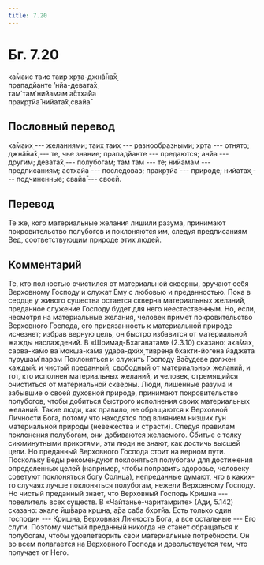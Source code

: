 ```yaml
---
title: 7.20
---
```


# Бг. 7.20
ка̄маис таис таир хр̣та-джн̃а̄на̄х̣<br/>
прападйанте ’нйа-девата̄х̣<br/>
там̇ там̇ нийамам а̄стха̄йа<br/>
пракр̣тйа̄ нийата̄х̣ свайа̄
## Пословный перевод

ка̄маих̣ --- желаниями; таих̣ таих̣ --- разнообразными; хр̣та --- отнято;
джн̃а̄на̄х̣ --- те, чье знание; прападйанте --- предаются; анйа --- другим;
девата̄х̣ --- полубогам; там там --- те; нийамам --- предписаниям; а̄стха̄йа
--- последовав; пракр̣тйа̄ --- природе; нийата̄х̣ --- подчиненные; свайа̄ ---
своей.

## Перевод

Те же, кого материальные желания лишили разума, принимают
покровительство полубогов и поклоняются им, следуя предписаниям Вед,
соответствующим природе этих людей.

## Комментарий

Те, кто полностью очистился от материальной скверны, вручают себя
Верховному Господу и служат Ему с любовью и преданностью. Пока в сердце
у живого существа остается скверна материальных желаний, преданное
служение Господу будет для него неестественным. Но, если, несмотря на
материальные желания, человек примет покровительство Верховного Господа,
его привязанность к материальной природе исчезнет; избрав верную цель,
он быстро избавится от материальной жажды наслаждений. В
«Шримад-Бхагаватам» (2.3.10) сказано: ака̄мах̣ сарва-ка̄мо ва̄ мокша-ка̄ма
уда̄ра-дхӣх̣ тӣврен̣а бхакти-йогена йаджета пурушам̇ парам Поклоняться и
служить Господу Ва̄судеве должен каждый: и чистый преданный, свободный от
материальных желаний, и тот, кто исполнен материальных желаний, и
человек, стремящийся очиститься от материальной скверны. Люди, лишенные
разума и забывшие о своей духовной природе, принимают покровительство
полубогов, чтобы добиться быстрого исполнения своих материальных
желаний. Такие люди, как правило, не обращаются к Верховной Личности
Бога, потому что находятся под влиянием низших гун материальной природы
(невежества и страсти). Следуя правилам поклонения полубогам, они
добиваются желаемого. Сбитые с толку сиюминутными прихотями, эти люди не
знают, как достичь высшей цели. Но преданный Верховного Господа стоит на
верном пути. Поскольку Веды рекомендуют поклоняться полубогам для
достижения определенных целей (например, чтобы поправить здоровье,
человеку советуют поклоняться богу Солнца), непреданные думают, что в
каких-то случаях лучше поклоняться полубогам, нежели Верховному Господу.
Но чистый преданный знает, что Верховный Господь Кришна --- повелитель
всех существ. В «Чайтанье-чаритамрите» (Ади, 5.142) сказано: экале
ӣш́вара кр̣шн̣а, а̄ра саба бхр̣тйа. Есть только один господин --- Кришна,
Верховная Личность Бога, а все остальные --- Его слуги. Поэтому чистый
преданный никогда не станет обращаться к полубогам, чтобы удовлетворить
свои материальные потребности. Он во всем полагается на Верховного
Господа и довольствуется тем, что получает от Него.
